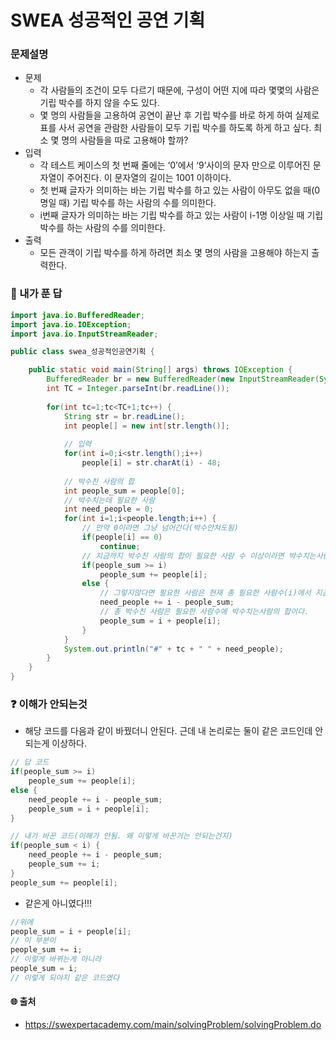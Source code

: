 # SWEA 성공적인 공연 기획

### 문제설명

- 문제 
  - 각 사람들의 조건이 모두 다르기 때문에, 구성이 어떤 지에 따라 몇몇의 사람은 기립 박수를 하지 않을 수도 있다. 
  - 몇 명의 사람들을 고용하여 공연이 끝난 후 기립 박수를 바로 하게 하여 실제로 표를 사서 공연을 관람한 사람들이 모두 기립 박수를 하도록 하게 하고 싶다. 최소 몇 명의 사람들을 따로 고용해야 할까?
- 입력
  - 각 테스트 케이스의 첫 번째 줄에는 ‘0’에서 ‘9’사이의 문자 만으로 이루어진 문자열이 주어진다. 이 문자열의 길이는 1001 이하이다.
  - 첫 번째 글자가 의미하는 바는 기립 박수를 하고 있는 사람이 아무도 없을 때(0 명일 때) 기립 박수를 하는 사람의 수를 의미한다.
  - i번째 글자가 의미하는 바는 기립 박수를 하고 있는 사람이 i-1명 이상일 때 기립 박수를 하는 사람의 수를 의미한다.
- 출력
  - 모든 관객이 기립 박수를 하게 하려면 최소 몇 명의 사람을 고용해야 하는지 출력한다.



### :full_moon_with_face: 내가 푼 답

```java
import java.io.BufferedReader;
import java.io.IOException;
import java.io.InputStreamReader;

public class swea_성공적인공연기획 {

	public static void main(String[] args) throws IOException {
		BufferedReader br = new BufferedReader(new InputStreamReader(System.in));
		int TC = Integer.parseInt(br.readLine());
		
		for(int tc=1;tc<TC+1;tc++) {
			String str = br.readLine();
			int people[] = new int[str.length()];
			
			// 입력
			for(int i=0;i<str.length();i++)
				people[i] = str.charAt(i) - 48;
			
			// 박수친 사람의 합
			int people_sum = people[0];
			// 박수치는데 필요한 사람
			int need_people = 0;
			for(int i=1;i<people.length;i++) {
				// 만약 0이라면 그냥 넘어간다(박수안쳐도됨)
				if(people[i] == 0)
					continue;
				// 지금까지 박수친 사람의 합이 필요한 사람 수 이상이라면 박수치는사람을 합한다.
				if(people_sum >= i)
					people_sum += people[i];
				else {
					// 그렇지않다면 필요한 사람은 현재 총 필요한 사람수(i)에서 지금까지 박수친 사람을 빼면 나온다. 
					need_people += i - people_sum;
					// 총 박수친 사람은 필요한 사람수에 박수치는사람의 합이다.
					people_sum = i + people[i];
				}
			}
			System.out.println("#" + tc + " " + need_people);
		}
	}
}
```



### :question: 이해가 안되는것

- 해당 코드를 다음과 같이 바꿨더니 안된다. 근데 내 논리로는 둘이 같은 코드인데 안되는게 이상하다.

```java
// 답 코드
if(people_sum >= i)
	people_sum += people[i];
else {
	need_people += i - people_sum;
	people_sum = i + people[i];
}

// 내가 바꾼 코드(이해가 안됨. 왜 이렇게 바꾼거는 안되는건지)
if(people_sum < i) {
    need_people += i - people_sum;
    people_sum += i;
}
people_sum += people[i];
```

- 같은게 아니였다!!!

```java
//위에
people_sum = i + people[i];
// 이 부분이
people_sum += i;
// 이렇게 바뀌는게 아니라
people_sum = i;
// 이렇게 되야지 같은 코드였다
```





#### :globe_with_meridians: 출처

- https://swexpertacademy.com/main/solvingProblem/solvingProblem.do